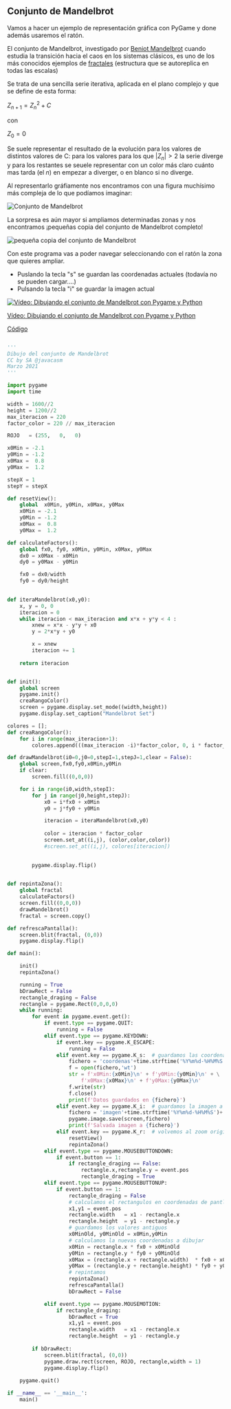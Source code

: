 ## Conjunto de Mandelbrot

Vamos a hacer un ejemplo de representación gráfica con PyGame y done además usaremos el ratón.

El conjunto de Mandelbrot, investigado por [Beniot Mandelbrot](https://es.wikipedia.org/wiki/Beno%C3%AEt_Mandelbrot) cuando estudia la transición hacia el caos en los sistemas clásicos, es uno de los más conocidos ejemplos de [fractales](https://es.wikipedia.org/wiki/Fractal#:~:text=Un%20fractal%20es%20un%20objeto,naturales%20son%20de%20tipo%20fractal.) (estructura que se autoreplica en todas las escalas)

Se trata de una sencilla serie iterativa, aplicada en el plano complejo y que se define de esta forma:

$Z_{n+1} = Z^2_n + C$

con

$Z_0 = 0$

Se suele representar el resultado de la evolución para los valores de distintos valores de C: para los valores para los que $|Z_n| > 2$ la serie diverge y para los restantes se seuele representar con un color más claro cuánto mas tarda (el *n*) en empezar a diverger, o en blanco si no diverge.

Al representarlo gráfiamente nos encontramos con una figura muchísimo más compleja de lo que podíamos imaginar:

![Conjunto de Mandelbrot](./images/imagen.png)

La sorpresa es aún mayor si ampliamos determinadas zonas y nos encontramos ¡pequeñas copia del conjunto de Mandelbrot completo!

![pequeña copia del conjunto de Mandelbrot](./images/imagenMandelbrot_ampliada.png)

Con este programa vas a poder navegar seleccionando con el ratón la zona que quieres ampliar.
* Puslando la tecla "s" se guardan las coordenadas actuales (todavía no se pueden cargar....)
* Pulsando la tecla "i" se guardar la imagen actual


[![Vídeo: Dibujando el conjunto de Mandelbrot con Pygame y Python](https://img.youtube.com/vi/sk1msbdffOA/0.jpg)](https://drive.google.com/file/d/1AqQALwxycgksytPdZ_QHOyAv3a_flHnE/view?usp=sharing)

[Vídeo: Dibujando el conjunto de Mandelbrot con Pygame y Python](https://drive.google.com/file/d/1AqQALwxycgksytPdZ_QHOyAv3a_flHnE/view?usp=sharing)


[Código](https://raw.githubusercontent.com/javacasm/CursoPython/master/codigo/11.5.mandelbrotSet_v2.py)

```python

'''
Dibujo del conjunto de Mandelbrot
CC by SA @javacasm
Marzo 2021
'''

import pygame
import time

width = 1600//2
height = 1200//2
max_iteracion = 220
factor_color = 220 // max_iteracion

ROJO   = (255,   0,   0)

x0Min = -2.1
y0Min = -1.2
x0Max =  0.8
y0Max =  1.2

stepX = 1
stepY = stepX

def resetView():
    global  x0Min, y0Min, x0Max, y0Max 
    x0Min = -2.1
    y0Min = -1.2
    x0Max =  0.8
    y0Max =  1.2

def calculateFactors():
    global fx0, fy0, x0Min, y0Min, x0Max, y0Max 
    dx0 = x0Max - x0Min
    dy0 = y0Max - y0Min

    fx0 = dx0/width
    fy0 = dy0/height

    
def iteraMandelbrot(x0,y0):
    x, y = 0, 0
    iteracion = 0
    while iteracion < max_iteracion and x*x + y*y < 4 :
        xnew = x*x - y*y + x0
        y = 2*x*y + y0

        x = xnew
        iteracion += 1
       
    return iteracion


def init():
    global screen
    pygame.init()
    creaRangoColor()
    screen = pygame.display.set_mode((width,height))
    pygame.display.set_caption("Mandelbrot Set")

colores = [];
def creaRangoColor():
    for i in range(max_iteracion+1):
        colores.append(((max_iteracion -i)*factor_color, 0, i * factor_color))

def drawMandelbrot(i0=0,j0=0,stepI=1,stepJ=1,clear = False):
    global screen,fx0,fy0,x0Min,y0Min
    if clear:
        screen.fill((0,0,0))

    for i in range(i0,width,stepI):
        for j in range(j0,height,stepJ):
            x0 = i*fx0 + x0Min
            y0 = j*fy0 + y0Min

            iteracion = iteraMandelbrot(x0,y0)
           
            color = iteracion * factor_color
            screen.set_at((i,j), (color,color,color))
            #screen.set_at((i,j), colores[iteracion])
            

        pygame.display.flip()
        

def repintaZona():
    global fractal
    calculateFactors()
    screen.fill((0,0,0))
    drawMandelbrot()
    fractal = screen.copy() 

def refrescaPantalla():
    screen.blit(fractal, (0,0))
    pygame.display.flip()

def main():

    init()
    repintaZona()

    running = True
    bDrawRect = False
    rectangle_draging = False
    rectangle = pygame.Rect(0,0,0,0)
    while running:
        for event in pygame.event.get():
            if event.type == pygame.QUIT:
                running = False
            elif event.type == pygame.KEYDOWN:
                if event.key == pygame.K_ESCAPE:
                    running = False
                elif event.key == pygame.K_s:  # guardamos las coordenadas actuales
                    fichero = 'coordenas'+time.strftime('%Y%m%d-%H%M%S')+'.txt'
                    f = open(fichero,'wt')
                    str = f'x0Min:{x0Min}\n' + f'y0Min:{y0Min}\n' + \
                        f'x0Max:{x0Max}\n' + f'y0Max:{y0Max}\n'
                    f.write(str)
                    f.close()
                    print(f'Datos guardados en {fichero}')
                elif event.key == pygame.K_i:  # guardamos la imagen a fichero
                    fichero = 'imagen'+time.strftime('%Y%m%d-%H%M%S')+'.png'
                    pygame.image.save(screen,fichero)
                    print(f'Salvada imagen a {fichero}')
                elif event.key == pygame.K_r:  # volvemos al zoom original
                    resetView()
                    repintaZona()
            elif event.type == pygame.MOUSEBUTTONDOWN:
                if event.button == 1:
                    if rectangle_draging == False:
                        rectangle.x,rectangle.y = event.pos
                        rectangle_draging = True
            elif event.type == pygame.MOUSEBUTTONUP:
                if event.button == 1:            
                    rectangle_draging = False
                    # calculamos el rectangulos en coordenadas de pantlla
                    x1,y1 = event.pos
                    rectangle.width   = x1 - rectangle.x
                    rectangle.height  = y1 - rectangle.y
                    # guardamos los valores antiguos
                    x0MinOld, y0MinOld = x0Min,y0Min
                    # calculamos la nuevas coordenadas a dibujar
                    x0Min = rectangle.x * fx0 + x0MinOld
                    y0Min = rectangle.y * fy0 + y0MinOld
                    x0Max = (rectangle.x + rectangle.width)  * fx0 + x0MinOld
                    y0Max = (rectangle.y + rectangle.height) * fy0 + y0MinOld
                    # repintamos
                    repintaZona()
                    refrescaPantalla()
                    bDrawRect = False

            elif event.type == pygame.MOUSEMOTION:
                if rectangle_draging:
                    bDrawRect = True
                    x1,y1 = event.pos
                    rectangle.width   = x1 - rectangle.x
                    rectangle.height  = y1 - rectangle.y
                    
        if bDrawRect:
            screen.blit(fractal, (0,0))
            pygame.draw.rect(screen, ROJO, rectangle,width = 1) 
            pygame.display.flip()
            
    pygame.quit()

if __name__ == '__main__':
    main()

```
